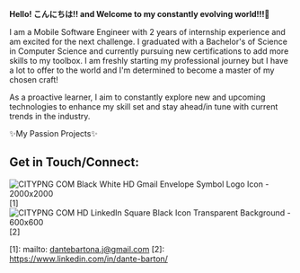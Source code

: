 **Hello! こんにちは!! and Welcome to my constantly evolving world!!!👋**

I am a Mobile Software Engineer with 2 years of internship experience and am excited for the next challenge. I graduated with a Bachelor's of Science in Computer Science and currently pursuing new certifications to add more skills to my toolbox. I am freshly starting my professional journey but I have a lot to offer to the world and I'm determined to become a master of my chosen craft!

As a proactive learner, I aim to constantly explore new and upcoming technologies to enhance my skill set and stay ahead/in tune with current trends in the industry.

✨My Passion Projects✨



**Get in Touch/Connect:**
---------------------------------------------------------------------------
![CITYPNG COM Black   White HD Gmail Envelope Symbol Logo Icon - 2000x2000](https://github.com/user-attachments/assets/a5ed4d64-19f3-4948-8163-97e07fa9cf0d)[1]
![CITYPNG COM HD LinkedIn Square Black Icon Transparent Background - 600x600](https://github.com/user-attachments/assets/c56fd017-570f-4a4d-a4bd-29654c11b862)[2]

[1]:  mailto: dantebartona.j@gmail.com
[2]:  https://www.linkedin.com/in/dante-barton/
